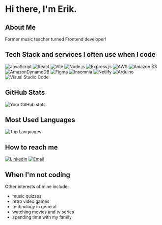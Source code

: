 # Hi there, I'm Erik.

## About Me
Former music teacher turned Frontend developer!

## Tech Stack and services I often use when I code
![JavaScript](https://img.shields.io/badge/javascript-%23323330.svg?style=for-the-badge&logo=javascript&logoColor=%23F7DF1E)
![React](https://img.shields.io/badge/react-%2320232a.svg?style=for-the-badge&logo=react&logoColor=%2361DAFB)
![Vite](https://img.shields.io/badge/vite-%23646CFF.svg?style=for-the-badge&logo=vite&logoColor=white)
![Node.js](https://img.shields.io/badge/-Node.js-339933?style=for-the-badge&logo=node.js&logoColor=white)
![Express.js](https://img.shields.io/badge/express.js-%23404d59.svg?style=for-the-badge&logo=express&logoColor=%2361DAFB)
![AWS](https://img.shields.io/badge/AWS-%23FF9900.svg?style=for-the-badge&logo=amazon-aws&logoColor=white)
![Amazon S3](https://img.shields.io/badge/Amazon%20S3-FF9900?style=for-the-badge&logo=amazons3&logoColor=white)
![AmazonDynamoDB](https://img.shields.io/badge/Amazon%20DynamoDB-4053D6?style=for-the-badge&logo=Amazon%20DynamoDB&logoColor=white)
![Figma](https://img.shields.io/badge/figma-%23F24E1E.svg?style=for-the-badge&logo=figma&logoColor=white)
![Insomnia](https://img.shields.io/badge/Insomnia-black?style=for-the-badge&logo=insomnia&logoColor=5849BE)
![Netlify](https://img.shields.io/badge/netlify-%23000000.svg?style=for-the-badge&logo=netlify&logoColor=#00C7B7)
![Arduino](https://img.shields.io/badge/-Arduino-00979D?style=for-the-badge&logo=Arduino&logoColor=white)
![Visual Studio Code](https://img.shields.io/badge/Visual%20Studio%20Code-0078d7.svg?style=for-the-badge&logo=visual-studio-code&logoColor=white)

## GitHub Stats
![Your GitHub stats](https://github-readme-stats.vercel.app/api?username=Eikei7&show_icons=true&theme=radical)

## Most Used Languages
![Top Languages](https://github-readme-stats.vercel.app/api/top-langs/?username=Eikei7&layout=compact&theme=radical)

## How to reach me
[![LinkedIn](https://img.shields.io/badge/-LinkedIn-0077B5?style=flat-square&logo=linkedin&logoColor=white)](https://linkedin.com/in/erik-karlsson7)
[![Email](https://img.shields.io/badge/-Email-D14836?style=flat-square&logo=gmail&logoColor=white)](mailto:erikmatfors@gmail.com)

## When I'm not coding
Other interests of mine include:
- music quizzes
- retro video games
- technology in general
- watching movies and tv series
- spending time with my family
